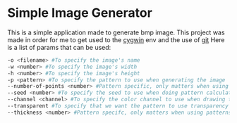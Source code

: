 # Simple Image Generator
This is a simple application made to generate bmp image.
This project was made in order for me to get used to the [cygwin](https://www.cygwin.com/) env and the use of [git](https://git-scm.com/)
Here is a list of params that can be used:
```bash
-o <filename> #To specify the image's name
-w <number> #To specify the image's width
-h <number> #To specify the image's height
-p <pattern> #To specify the pattern to use when generating the image
--number-of-points <number> #Pattern specific, only matters when using patterns such as point
--seed <number> #To specify the seed to use when doing pattern calculations
--channel <channel> #To specify the color channel to use when drawing the pattern
--transparent #To specify that we want the pattern to use transparency
--thickness <number> #Pattern specifc, only matters when using patterns sush as linemess
```